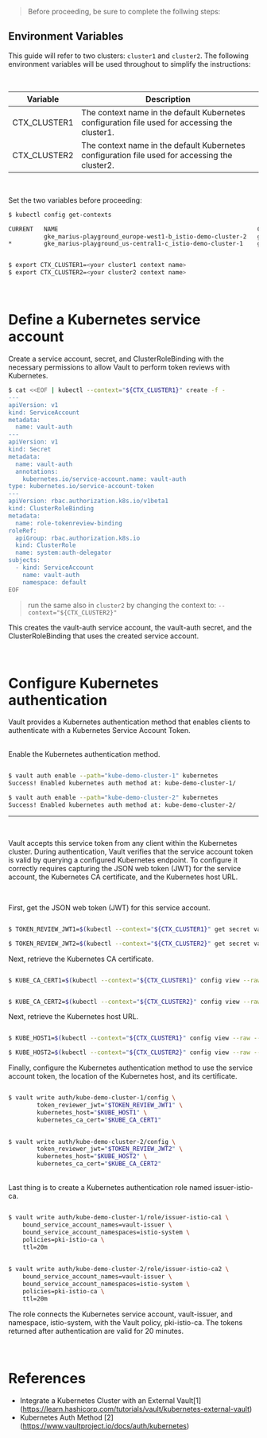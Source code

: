 > Before proceeding, be sure to complete the follwing steps:

## Environment Variables

This guide will refer to two clusters: `cluster1` and `cluster2`. The following environment variables will be used throughout to simplify the instructions:

<br>

| Variable      | Description |
| ----------- | ----------- |
| CTX_CLUSTER1   | The context name in the default Kubernetes configuration file used for accessing the cluster1.       |
| CTX_CLUSTER2   | The context name in the default Kubernetes configuration file used for accessing the cluster2.       |

<br>

Set the two variables before proceeding:

```bash
$ kubectl config get-contexts

CURRENT   NAME                                                        CLUSTER                                                     AUTHINFO                                                    NAMESPACE
          gke_marius-playground_europe-west1-b_istio-demo-cluster-2   gke_marius-playground_europe-west1-b_istio-demo-cluster-2   gke_marius-playground_europe-west1-b_istio-demo-cluster-2   
*         gke_marius-playground_us-central1-c_istio-demo-cluster-1    gke_marius-playground_us-central1-c_istio-demo-cluster-1    gke_marius-playground_us-central1-c_istio-demo-cluster-1    


$ export CTX_CLUSTER1=<your cluster1 context name>
$ export CTX_CLUSTER2=<your cluster2 context name>
````

<br>

# Define a Kubernetes service account

Create a service account, secret, and ClusterRoleBinding with the necessary permissions to allow Vault to perform token reviews with Kubernetes.

```bash
$ cat <<EOF | kubectl --context="${CTX_CLUSTER1}" create -f -
---
apiVersion: v1
kind: ServiceAccount
metadata:
  name: vault-auth
---
apiVersion: v1
kind: Secret
metadata:
  name: vault-auth
  annotations:
    kubernetes.io/service-account.name: vault-auth
type: kubernetes.io/service-account-token
---
apiVersion: rbac.authorization.k8s.io/v1beta1
kind: ClusterRoleBinding
metadata:
  name: role-tokenreview-binding
roleRef:
  apiGroup: rbac.authorization.k8s.io
  kind: ClusterRole
  name: system:auth-delegator
subjects:
  - kind: ServiceAccount
    name: vault-auth
    namespace: default
EOF
````
> run the same also in `cluster2` by changing the context to: `--context="${CTX_CLUSTER2}"` <br>

This creates the vault-auth service account, the vault-auth secret, and the ClusterRoleBinding that uses the created service account.

<br>

# Configure Kubernetes authentication

Vault provides a Kubernetes authentication method that enables clients to authenticate with a Kubernetes Service Account Token.

<br>
Enable the Kubernetes authentication method.


```bash

$ vault auth enable --path="kube-demo-cluster-1" kubernetes
Success! Enabled kubernetes auth method at: kube-demo-cluster-1/

$ vault auth enable --path="kube-demo-cluster-2" kubernetes
Success! Enabled kubernetes auth method at: kube-demo-cluster-2/

````
_____________

<br>
   
Vault accepts this service token from any client within the Kubernetes cluster. During authentication, Vault verifies that the service account token is valid by querying a configured Kubernetes endpoint. To configure it correctly requires capturing the JSON web token (JWT) for the service account, the Kubernetes CA certificate, and the Kubernetes host URL.

<br>

First, get the JSON web token (JWT) for this service account.
<br>


```bash

$ TOKEN_REVIEW_JWT1=$(kubectl --context="${CTX_CLUSTER1}" get secret vault-auth -o go-template='{{ .data.token }}' | base64 --decode)

$ TOKEN_REVIEW_JWT2=$(kubectl --context="${CTX_CLUSTER2}" get secret vault-auth -o go-template='{{ .data.token }}' | base64 --decode)

````

Next, retrieve the Kubernetes CA certificate.

```bash

$ KUBE_CA_CERT1=$(kubectl --context="${CTX_CLUSTER1}" config view --raw --minify --flatten -o jsonpath='{.clusters[].cluster.certificate-authority-data}' | base64 --decode)


$ KUBE_CA_CERT2=$(kubectl --context="${CTX_CLUSTER2}" config view --raw --minify --flatten -o jsonpath='{.clusters[].cluster.certificate-authority-data}' | base64 --decode)

````

Next, retrieve the Kubernetes host URL.

```bash

$ KUBE_HOST1=$(kubectl --context="${CTX_CLUSTER1}" config view --raw --minify --flatten -o jsonpath='{.clusters[].cluster.server}')

$ KUBE_HOST2=$(kubectl --context="${CTX_CLUSTER2}" config view --raw --minify --flatten -o jsonpath='{.clusters[].cluster.server}')

```

Finally, configure the Kubernetes authentication method to use the service account token, the location of the Kubernetes host, and its certificate.

```bash

$ vault write auth/kube-demo-cluster-1/config \
        token_reviewer_jwt="$TOKEN_REVIEW_JWT1" \
        kubernetes_host="$KUBE_HOST1" \
        kubernetes_ca_cert="$KUBE_CA_CERT1"
                

$ vault write auth/kube-demo-cluster-2/config \
        token_reviewer_jwt="$TOKEN_REVIEW_JWT2" \
        kubernetes_host="$KUBE_HOST2" \
        kubernetes_ca_cert="$KUBE_CA_CERT2"

```  
<br>  
Last thing is to create a Kubernetes authentication role named issuer-istio-ca.


```bash

$ vault write auth/kube-demo-cluster-1/role/issuer-istio-ca1 \
    bound_service_account_names=vault-issuer \
    bound_service_account_namespaces=istio-system \
    policies=pki-istio-ca \
    ttl=20m
    
 
$ vault write auth/kube-demo-cluster-2/role/issuer-istio-ca2 \
    bound_service_account_names=vault-issuer \
    bound_service_account_namespaces=istio-system \
    policies=pki-istio-ca \
    ttl=20m   

````

The role connects the Kubernetes service account, vault-issuer, and namespace, istio-system, with the Vault policy, pki-istio-ca. The tokens returned after authentication are valid for 20 minutes.

<br>  

# References

- Integrate a Kubernetes Cluster with an External Vault[1] (https://learn.hashicorp.com/tutorials/vault/kubernetes-external-vault)
- Kubernetes Auth Method [2] (https://www.vaultproject.io/docs/auth/kubernetes)